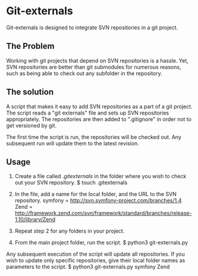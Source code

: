 Git-externals
===

Git-externals is designed to integrate SVN repositories in a git project. 

The Problem
---
Working with git projects that depend on SVN repositories is a hassle. Yet, SVN repositories are better than git submodules for numerous reasons, such as being able to check out any subfolder in the repository.

The solution
---
A script that makes it easy to add SVN repositories as a part of a git project. The script reads a "git externals" file and sets up SVN repositories appropriately. The repositories are then added to ".gitignore" in order not to get versioned by git.

The first time the script is run, the repositories will be checked out. Any subsequent run will update them to the latest revision.

Usage
---
1. Create a file called *.gitexternals* in the folder where you wish to check out your SVN repository.
  $ touch .gitexternals
  
2. In the file, add a name for the local folder, and the URL to the SVN repository.
	symfony = http://svn.symfony-project.com/branches/1.4
	Zend    = http://framework.zend.com/svn/framework/standard/branches/release-1.10/library/Zend
  
3. Repeat step 2 for any folders in your project.
4. From the main project folder, run the script.
	$ python3 git-externals.py
  
Any subsequent execution of the script will update all repositories. If you wish to update only specific repositories, give their local folder names as parameters to the script.
	$ python3 git-externals.py symfony Zend